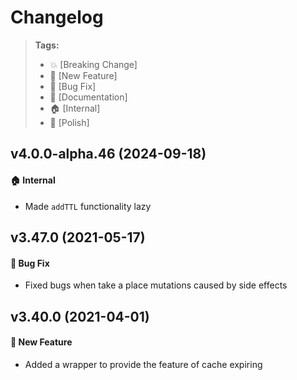 Changelog
=========

> **Tags:**
> - :boom:       [Breaking Change]
> - :rocket:     [New Feature]
> - :bug:        [Bug Fix]
> - :memo:       [Documentation]
> - :house:      [Internal]
> - :nail_care:  [Polish]

## v4.0.0-alpha.46 (2024-09-18)

#### :house: Internal

* Made `addTTL` functionality lazy

## v3.47.0 (2021-05-17)

#### :bug: Bug Fix

* Fixed bugs when take a place mutations caused by side effects

## v3.40.0 (2021-04-01)

#### :rocket: New Feature

* Added a wrapper to provide the feature of cache expiring
